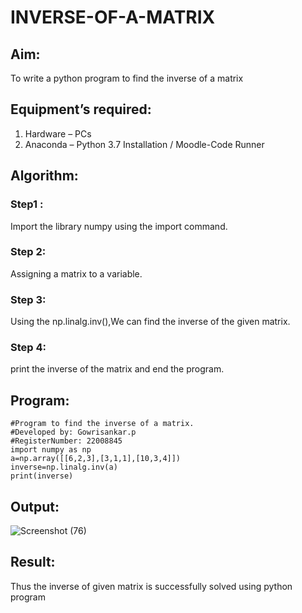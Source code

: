 # INVERSE-OF-A-MATRIX
## Aim:
To write a python program to find the inverse of a matrix
## Equipment’s required:
1. 	Hardware – PCs
2. 	Anaconda – Python 3.7 Installation / Moodle-Code Runner
## Algorithm:
### Step1 : 
Import the library numpy using the import command.
### Step 2:
Assigning a matrix to a variable.
### Step 3: 
Using the np.linalg.inv(),We can find the inverse of the given matrix.
### Step 4: 
print the inverse of the matrix and end the program.
## Program:
```
#Program to find the inverse of a matrix.
#Developed by: Gowrisankar.p
#RegisterNumber: 22008845
import numpy as np
a=np.array([[6,2,3],[3,1,1],[10,3,4]])
inverse=np.linalg.inv(a)
print(inverse)
```
## Output:
![Screenshot (76)](https://user-images.githubusercontent.com/119393123/227955731-6af0f283-cf66-4259-8d27-258395db96fb.png)


## Result:
Thus the inverse of given matrix is successfully solved using python program

